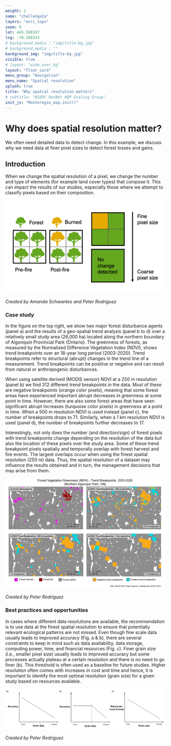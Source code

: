 ```yaml
---
weight: 2
name: "challenge2a"
layers: "esri_topo"
zoom: 9
lat: 445.588167
lng: -78.358333
# background_media : "img/title-bg.jpg" 
# background_media : "" 
background_img: "img/title-bg.jpg" 
visible: true
# layout: "wide_over_bg"
layout: "float_card"
menu_group: "Navigation"
menu_name: "Spatial resolution"
splash: true
title: "Why spatial resolution matters"
# subtitle: "NSERC ResNet HQP Scaling Group"
init_js: "Monteregie_map.init()"
---
```


# Why does spatial resolution matter?

We often need detailed data to detect change. In this example, we discuss why we need data at finer pixel sizes to detect forest losses and gains.


## Introduction

When we change the spatial resolution of a pixel, we change the number and type of elements (for example land cover types) that compose it. This can impact the results of our studies, especially those where we attempt to classify pixels based on their composition.

![conceptual_figure](img/ConceptualFigureMixedPixel.png) 

*Created by Amanda Schwantes and Peter Rodriguez*

### Case study

In the figure on the top right, we show two major forest disturbance agents (panel a) and the results of a geo-spatial trend analysis (panel b to d) over a relatively small study area (26,000 ha) located along the northern boundary of Algonquin Provincial Park (Ontario). The greenness of forests, as measured by the Normalized Difference Vegetation Index (NDVI), shows trend breakpoints over an 18-year long period (2003-2020). Trend breakpoints refer to structural (abrupt) changes in the trend line of a measurement. Trend breakpoints can be positive or negative and can result from natural or anthropogenic disturbances.

When using satellite derived (MODIS sensor) NDVI at a 250 m resolution (panel b) we find 312 different trend breakpoints in the data. Most of these are negative breakpoints (orange color pixels), meaning that some forest areas have experienced important abrupt decreases in greenness at some point in time. However, there are also some forest areas that have seen significant abrupt increases (turquoise color pixels) in greenness at a point in time. When a 500 m resolution NDVI is used instead (panel c), the number of breakpoints drops to 71. Similarly, when a 1 km resolution NDVI is used (panel d), the number of breakpoints further decreases to 17.

Interestingly, not only does the number (and direction/sign) of forest pixels with trend breakpoints change depending on the resolution of the data but also the location of these pixels over the study area. Some of these trend breakpoint pixels spatially and temporally overlap with forest harvest and fire events. The largest overlaps occur when using the finest spatial resolution (250 m) data. Thus, the spatial resolution of a dataset may influence the results obtained and in turn, the management decisions that may arise from them.

![ndvi_breaks](img/ndvi_breakpts_direction_v4.png) 

*Created by Peter Rodriguez*

<!--- Use shapefiles in resnet_upscaling_story_map folder over esri earth imagery for challenge background --->

### Best practices and opportunities

In cases where different data resolutions are available, the recommendation is to use data at the finest spatial resolution to ensure that potentially relevant ecological patterns are not missed.
Even though fine scale data usually leads to improved accuracy (Fig. a & b), there are several constraints to keep in mind such as data availability, data storage, computing power, time, and financial resources (Fig. c). Finer grain size (i.e., smaller pixel size) usually leads to improved accuracy but some processes actually plateau at a certain resolution and there is no need to go finer (b). This threshold is often used as a baseline for future studies. Higher resolution often comes with increases in cost and time and hence, it is important to identify the most optimal resolution (grain size) for a given study based on resources available.

![grain_size](img/resnet_upscaling_grain_size2.png) 

*Created by Peter Rodriguez*
